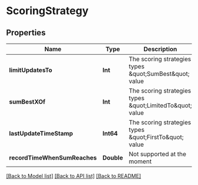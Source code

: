 # ScoringStrategy

## Properties
Name | Type | Description | Notes
------------ | ------------- | ------------- | -------------
**limitUpdatesTo** | **Int** | The scoring strategies types \&quot;SumBest\&quot; value | [optional] 
**sumBestXOf** | **Int** | The scoring strategies types \&quot;LimitedTo\&quot; value | [optional] 
**lastUpdateTimeStamp** | **Int64** | The scoring strategies types \&quot;FirstTo\&quot; value | [optional] 
**recordTimeWhenSumReaches** | **Double** | Not supported at the moment | [optional] 

[[Back to Model list]](../README.md#documentation-for-models) [[Back to API list]](../README.md#documentation-for-api-endpoints) [[Back to README]](../README.md)


